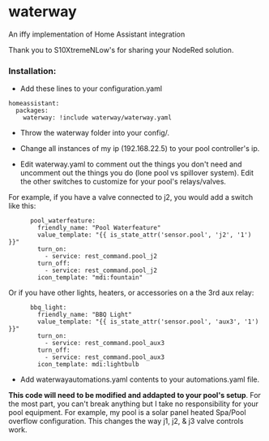 # waterway
An iffy implementation of Home Assistant integration

Thank you to S10XtremeNLow's for sharing your NodeRed solution.


### Installation: 
* Add these lines to your configuration.yaml

```
homeassistant:
  packages:
    waterway: !include waterway/waterway.yaml
```

* Throw the waterway folder into your config/. 

* Change all instances of my ip (192.168.22.5) to your pool controller's ip.

* Edit waterway.yaml to comment out the things you don't need and uncomment out the things you do (lone pool vs spillover system). Edit the other switches to customize for your pool's relays/valves. 

For example, if you have a valve connected to j2, you would add a switch like this:
```
      pool_waterfeature:
        friendly_name: "Pool Waterfeature"
        value_template: "{{ is_state_attr('sensor.pool', 'j2', '1') }}"
        turn_on:
          - service: rest_command.pool_j2
        turn_off:
          - service: rest_command.pool_j2
        icon_template: "mdi:fountain"
```
Or if you have other lights, heaters, or accessories on a the 3rd aux relay:
```
      bbq_light:
        friendly_name: "BBQ Light"
        value_template: "{{ is_state_attr('sensor.pool', 'aux3', '1') }}"
        turn_on:
          - service: rest_command.pool_aux3
        turn_off:
          - service: rest_command.pool_aux3
        icon_template: mdi:lightbulb

```
* Add waterwayautomations.yaml contents to your automations.yaml file. 

__This code will need to be modified and addapted to your pool's setup__. For the most part, you can't break anything but I take no responsibility for your pool equipment. For example, my pool is a solar panel heated Spa/Pool overflow configuration. This changes the way j1, j2, & j3 valve controls work.
